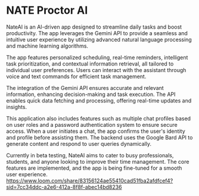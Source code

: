 # NATE Proctor AI
NateAI is an AI-driven app designed to streamline daily tasks and boost productivity. The app leverages the Gemini API to provide a seamless and intuitive user experience by utilizing advanced natural language processing and machine learning algorithms.

The app features personalized scheduling, real-time reminders, intelligent task prioritization, and contextual information retrieval, all tailored to individual user preferences. Users can interact with the assistant through voice and text commands for efficient task management.

The integration of the Gemini API ensures accurate and relevant information, enhancing decision-making and task execution. The API enables quick data fetching and processing, offering real-time updates and insights.

This application also includes features such as multiple chat profiles based on user roles and a password authentication system to ensure secure access. When a user initiates a chat, the app confirms the user's identity and profile before assisting them. The backend uses the Google Bard API to generate content and respond to user queries dynamically.

Currently in beta testing, NateAI aims to cater to busy professionals, students, and anyone looking to improve their time management. The core features are implemented, and the app is being fine-tuned for a smooth user experience.
https://www.loom.com/share/83156124ae55410cad51fba2afdfcef4?sid=7cc34ddc-a2e6-412a-8f8f-abec14bd8236
